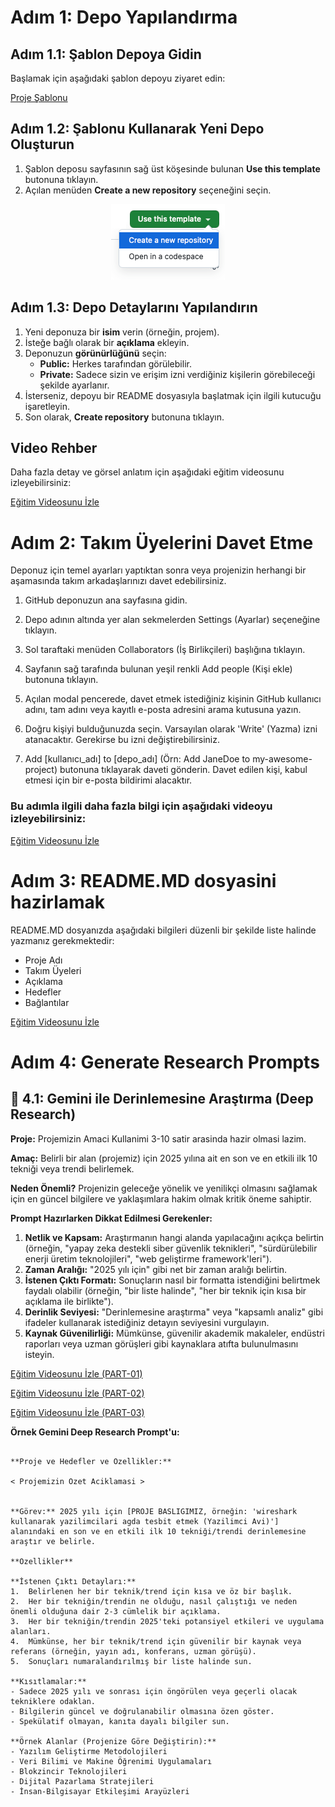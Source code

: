 # Adım 1: Depo Yapılandırma

## **Adım 1.1: Şablon Depoya Gidin**

Başlamak için aşağıdaki şablon depoyu ziyaret edin:

[Proje Şablonu](https://github.com/keyvanarasteh/Project)

## **Adım 1.2: Şablonu Kullanarak Yeni Depo Oluşturun**

1. Şablon deposu sayfasının sağ üst köşesinde bulunan **Use this template** butonuna tıklayın.  
2. Açılan menüden **Create a new repository** seçeneğini seçin.

<div align="center">
<img src="assets/screenshot.01.png" alt="Use Template">
</div>

## **Adım 1.3: Depo Detaylarını Yapılandırın**

1. Yeni deponuza bir **isim** verin (örneğin, projem).  
2. İsteğe bağlı olarak bir **açıklama** ekleyin.  
3. Deponuzun **görünürlüğünü** seçin:  
   * **Public:** Herkes tarafından görülebilir.  
   * **Private:** Sadece sizin ve erişim izni verdiğiniz kişilerin görebileceği şekilde ayarlanır.  
4. İsterseniz, depoyu bir README dosyasıyla başlatmak için ilgili kutucuğu işaretleyin.  
5. Son olarak, **Create repository** butonuna tıklayın.

## **Video Rehber**

Daha fazla detay ve görsel anlatım için aşağıdaki eğitim videosunu izleyebilirsiniz:

[Eğitim Videosunu İzle](https://youtu.be/CjhOSFO38V4)

# Adım 2: Takım Üyelerini Davet Etme

Deponuz için temel ayarları yaptıktan sonra veya projenizin herhangi bir aşamasında takım arkadaşlarınızı davet edebilirsiniz.

1. GitHub deponuzun ana sayfasına gidin.

2. Depo adının altında yer alan sekmelerden Settings (Ayarlar) seçeneğine tıklayın.


3. Sol taraftaki menüden Collaborators (İş Birlikçileri) başlığına tıklayın.


4. Sayfanın sağ tarafında bulunan yeşil renkli Add people (Kişi ekle) butonuna tıklayın.


5. Açılan modal pencerede, davet etmek istediğiniz kişinin GitHub kullanıcı adını, tam adını veya kayıtlı e-posta adresini arama kutusuna yazın.

6. Doğru kişiyi bulduğunuzda seçin. Varsayılan olarak 'Write' (Yazma) izni atanacaktır. Gerekirse bu izni değiştirebilirsiniz.

7. Add [kullanıcı_adı] to [depo_adı] (Örn: Add JaneDoe to my-awesome-project) butonuna tıklayarak daveti gönderin. Davet edilen kişi, kabul etmesi için bir e-posta bildirimi alacaktır.

### Bu adımla ilgili daha fazla bilgi için aşağıdaki videoyu izleyebilirsiniz:

[Eğitim Videosunu İzle](https://youtu.be/-AZ-h_ivXdc)


# Adım 3: README.MD dosyasini hazirlamak

README.MD dosyanızda aşağıdaki bilgileri düzenli bir şekilde liste halinde yazmanız gerekmektedir:

- Proje Adı
- Takım Üyeleri
- Açıklama
- Hedefler
- Bağlantılar

[Eğitim Videosunu İzle](https://youtu.be/Lc6JnRCWe4w)

# Adım 4: Generate Research Prompts

## 🚀 4.1: Gemini ile Derinlemesine Araştırma (Deep Research)

**Proje:** Projemizin Amaci Kullanimi 3-10 satir arasinda hazir olmasi lazim.

**Amaç:** Belirli bir alan (projemiz) için 2025 yılına ait en son ve en etkili ilk 10 tekniği veya trendi belirlemek.

**Neden Önemli?** Projenizin geleceğe yönelik ve yenilikçi olmasını sağlamak için en güncel bilgilere ve yaklaşımlara hakim olmak kritik öneme sahiptir.

**Prompt Hazırlarken Dikkat Edilmesi Gerekenler:**

1.  **Netlik ve Kapsam:** Araştırmanın hangi alanda yapılacağını açıkça belirtin (örneğin, "yapay zeka destekli siber güvenlik teknikleri", "sürdürülebilir enerji üretim teknolojileri", "web geliştirme framework'leri").
2.  **Zaman Aralığı:** "2025 yılı için" gibi net bir zaman aralığı belirtin.
3.  **İstenen Çıktı Formatı:** Sonuçların nasıl bir formatta istendiğini belirtmek faydalı olabilir (örneğin, "bir liste halinde", "her bir teknik için kısa bir açıklama ile birlikte").
4.  **Derinlik Seviyesi:** "Derinlemesine araştırma" veya "kapsamlı analiz" gibi ifadeler kullanarak istediğiniz detayın seviyesini vurgulayın.
5.  **Kaynak Güvenilirliği:** Mümkünse, güvenilir akademik makaleler, endüstri raporları veya uzman görüşleri gibi kaynaklara atıfta bulunulmasını isteyin.


[Eğitim Videosunu İzle (PART-01)](https://youtu.be/OMQTEeTQEng)

[Eğitim Videosunu İzle (PART-02)](https://youtu.be/Ox9cgd2DN7c)

[Eğitim Videosunu İzle (PART-03)](https://youtu.be/xnczyi3Bhq0)



**Örnek Gemini Deep Research Prompt'u:**

```text

**Proje ve Hedefler ve Ozellikler:** 

< Projemizin Ozet Aciklamasi >


**Görev:** 2025 yılı için [PROJE BASLIGIMIZ, örneğin: 'wireshark kullanarak yazilimcilari agda tesbit etmek (Yazilimci Avi)'] alanındaki en son ve en etkili ilk 10 tekniği/trendi derinlemesine araştır ve belirle.

**Ozellikler** 

**İstenen Çıktı Detayları:**
1.  Belirlenen her bir teknik/trend için kısa ve öz bir başlık.
2.  Her bir tekniğin/trendin ne olduğu, nasıl çalıştığı ve neden önemli olduğuna dair 2-3 cümlelik bir açıklama.
3.  Her bir tekniğin/trendin 2025'teki potansiyel etkileri ve uygulama alanları.
4.  Mümkünse, her bir teknik/trend için güvenilir bir kaynak veya referans (örneğin, yayın adı, konferans, uzman görüşü).
5.  Sonuçları numaralandırılmış bir liste halinde sun.

**Kısıtlamalar:**
- Sadece 2025 yılı ve sonrası için öngörülen veya geçerli olacak tekniklere odaklan.
- Bilgilerin güncel ve doğrulanabilir olmasına özen göster.
- Spekülatif olmayan, kanıta dayalı bilgiler sun.

**Örnek Alanlar (Projenize Göre Değiştirin):**
- Yazılım Geliştirme Metodolojileri
- Veri Bilimi ve Makine Öğrenimi Uygulamaları
- Blokzincir Teknolojileri
- Dijital Pazarlama Stratejileri
- İnsan-Bilgisayar Etkileşimi Arayüzleri
```



<!-- 

Step.3:

Create readme.md

Step.4:

Generate Research Prompts

Step.5:

Do Gemini Deep Search

Step.6: 

Commit research document to repository.

Step.7:

Generate roadmap.md

Step.9:

Commit roadmap to repository.

Step.10:

Start to implement roadmap steps... -->

